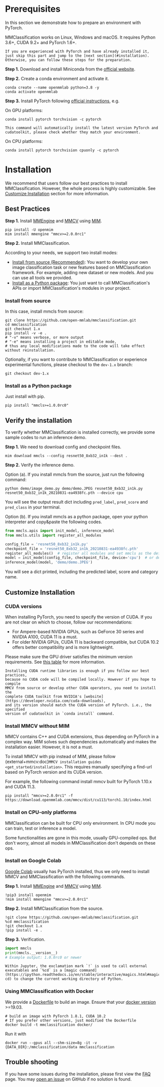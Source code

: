 # Prerequisites

In this section we demonstrate how to prepare an environment with PyTorch.

MMClassification works on Linux, Windows and macOS. It requires Python 3.6+, CUDA 9.2+ and PyTorch 1.6+.

```{note}
If you are experienced with PyTorch and have already installed it, just skip this part and jump to the [next section](#installation). Otherwise, you can follow these steps for the preparation.
```

**Step 1.** Download and install Miniconda from the [official website](https://docs.conda.io/en/latest/miniconda.html).

**Step 2.** Create a conda environment and activate it.

```shell
conda create --name openmmlab python=3.8 -y
conda activate openmmlab
```

**Step 3.** Install PyTorch following [official instructions](https://pytorch.org/get-started/locally/), e.g.

On GPU platforms:

```shell
conda install pytorch torchvision -c pytorch
```

```{warning}
This command will automatically install the latest version PyTorch and cudatoolkit, please check whether they match your environment.
```

On CPU platforms:

```shell
conda install pytorch torchvision cpuonly -c pytorch
```

# Installation

We recommend that users follow our best practices to install MMClassification. However, the whole process is highly customizable. See [Customize Installation](#customize-installation) section for more information.

## Best Practices

**Step 1.** Install [MMEngine](https://github.com/open-mmlab/mmengine) and [MMCV](https://github.com/open-mmlab/mmcv) using [MIM](https://github.com/open-mmlab/mim).

```shell
pip install -U openmim
mim install mmengine "mmcv>=2.0.0rc1"
```

**Step 2.** Install MMClassification.

According to your needs, we support two install modes:

- [Install from source (Recommended)](#install-from-source): You want to develop your own image classification task or new features based on MMClassification framework. For example, adding new dataset or new models. And you can use all tools we provided.
- [Install as a Python package](#install-as-a-python-package): You just want to call MMClassification's APIs or import MMClassification's modules in your project.

### Install from source

In this case, install mmcls from source:

```shell
git clone https://github.com/open-mmlab/mmclassification.git
cd mmclassification
git checkout 1.x
pip install -v -e .
# "-v" means verbose, or more output
# "-e" means installing a project in editable mode,
# thus any local modifications made to the code will take effect without reinstallation.
```

Optionally, if you want to contribute to MMClassification or experience experimental functions, please checkout to the `dev-1.x` branch:

```shell
git checkout dev-1.x
```

### Install as a Python package

Just install with pip.

```shell
pip install "mmcls>=1.0.0rc0"
```

## Verify the installation

To verify whether MMClassification is installed correctly, we provide some sample codes to run an inference demo.

**Step 1.** We need to download config and checkpoint files.

```shell
mim download mmcls --config resnet50_8xb32_in1k --dest .
```

**Step 2.** Verify the inference demo.

Option (a). If you install mmcls from the source, just run the following command:

```shell
python demo/image_demo.py demo/demo.JPEG resnet50_8xb32_in1k.py resnet50_8xb32_in1k_20210831-ea4938fc.pth --device cpu
```

You will see the output result dict including `pred_label`, `pred_score` and `pred_class` in your terminal.

Option (b). If you install mmcls as a python package, open your python interpreter and copy&paste the following codes.

```python
from mmcls.apis import init_model, inference_model
from mmcls.utils import register_all_modules

config_file = 'resnet50_8xb32_in1k.py'
checkpoint_file = 'resnet50_8xb32_in1k_20210831-ea4938fc.pth'
register_all_modules()  # register all modules and set mmcls as the default scope.
model = init_model(config_file, checkpoint_file, device='cpu')  # or device='cuda:0'
inference_model(model, 'demo/demo.JPEG')
```

You will see a dict printed, including the predicted label, score and category name.

## Customize Installation

### CUDA versions

When installing PyTorch, you need to specify the version of CUDA. If you are
not clear on which to choose, follow our recommendations:

- For Ampere-based NVIDIA GPUs, such as GeForce 30 series and NVIDIA A100, CUDA 11 is a must.
- For older NVIDIA GPUs, CUDA 11 is backward compatible, but CUDA 10.2 offers better compatibility and is more lightweight.

Please make sure the GPU driver satisfies the minimum version requirements. See [this table](https://docs.nvidia.com/cuda/cuda-toolkit-release-notes/index.html#cuda-major-component-versions__table-cuda-toolkit-driver-versions) for more information.

```{note}
Installing CUDA runtime libraries is enough if you follow our best practices,
because no CUDA code will be compiled locally. However if you hope to compile
MMCV from source or develop other CUDA operators, you need to install the
complete CUDA toolkit from NVIDIA's [website](https://developer.nvidia.com/cuda-downloads),
and its version should match the CUDA version of PyTorch. i.e., the specified
version of cudatoolkit in `conda install` command.
```

### Install MMCV without MIM

MMCV contains C++ and CUDA extensions, thus depending on PyTorch in a complex
way. MIM solves such dependencies automatically and makes the installation
easier. However, it is not a must.

To install MMCV with pip instead of MIM, please follow {external+mmcv:doc}`MMCV installation guides <get_started/installation>`.
This requires manually specifying a find-url based on PyTorch version and its CUDA version.

For example, the following command install mmcv built for PyTorch 1.10.x and CUDA 11.3.

```shell
pip install "mmcv>=2.0.0rc1" -f https://download.openmmlab.com/mmcv/dist/cu113/torch1.10/index.html
```

### Install on CPU-only platforms

MMClassification can be built for CPU only environment. In CPU mode you can train, test or inference a model.

Some functionalities are gone in this mode, usually GPU-compiled ops. But don't
worry, almost all models in MMClassification don't depends on these ops.

### Install on Google Colab

[Google Colab](https://research.google.com/) usually has PyTorch installed,
thus we only need to install MMCV and MMClassification with the following
commands.

**Step 1.** Install [MMEngine](https://github.com/open-mmlab/mmengine) and [MMCV](https://github.com/open-mmlab/mmcv) using [MIM](https://github.com/open-mmlab/mim).

```shell
!pip3 install openmim
!mim install mmengine "mmcv>=2.0.0rc1"
```

**Step 2.** Install MMClassification from the source.

```shell
!git clone https://github.com/open-mmlab/mmclassification.git
%cd mmclassification
!git checkout 1.x
!pip install -e .
```

**Step 3.** Verification.

```python
import mmcls
print(mmcls.__version__)
# Example output: 1.0.0rc0 or newer
```

```{note}
Within Jupyter, the exclamation mark `!` is used to call external executables and `%cd` is a [magic command](https://ipython.readthedocs.io/en/stable/interactive/magics.html#magic-cd) to change the current working directory of Python.
```

### Using MMClassification with Docker

We provide a [Dockerfile](https://github.com/open-mmlab/mmclassification/blob/master/docker/Dockerfile)
to build an image. Ensure that your [docker version](https://docs.docker.com/engine/install/) >=19.03.

```shell
# build an image with PyTorch 1.8.1, CUDA 10.2
# If you prefer other versions, just modified the Dockerfile
docker build -t mmclassification docker/
```

Run it with

```shell
docker run --gpus all --shm-size=8g -it -v {DATA_DIR}:/mmclassification/data mmclassification
```

## Trouble shooting

If you have some issues during the installation, please first view the [FAQ](./notes/faq.md) page.
You may [open an issue](https://github.com/open-mmlab/mmclassification/issues/new/choose)
on GitHub if no solution is found.
